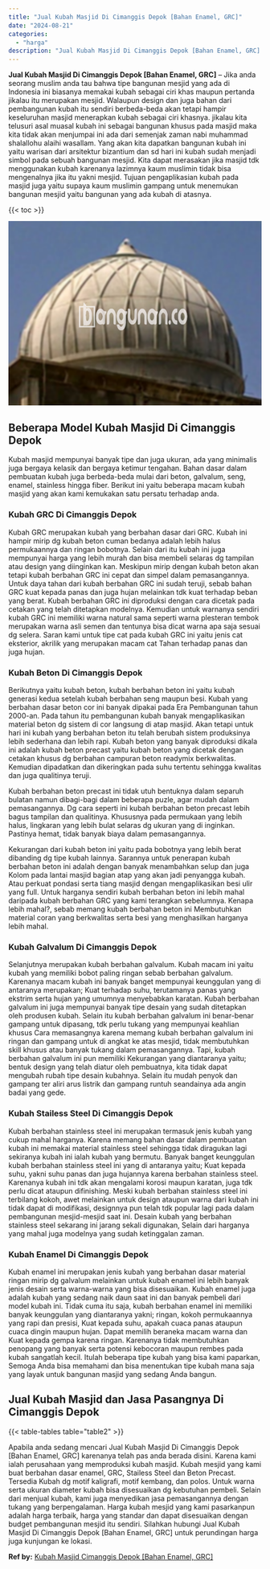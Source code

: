 ```yaml
---
title: "Jual Kubah Masjid Di Cimanggis Depok [Bahan Enamel, GRC]"
date: "2024-08-21"
categories: 
  - "harga"
description: "Jual Kubah Masjid Di Cimanggis Depok [Bahan Enamel, GRC]. Apabila anda sedang mencari Jual Kubah Masjid Di Cimanggis Depok [Bahan Enamel, GRC] karenanya te..."
---
```


**Jual Kubah Masjid Di Cimanggis Depok \[Bahan Enamel, GRC\]** – Jika anda seorang muslim anda tau bahwa tipe bangunan mesjid yang ada di Indonesia ini biasanya memakai kubah sebagai ciri khas maupun pertanda jikalau itu merupakan mesjid. Walaupun design dan juga bahan dari pembangunan kubah itu sendiri berbeda-beda akan tetapi hampir keseluruhan masjid menerapkan kubah sebagai ciri khasnya. jikalau kita telusuri asal muasal kubah ini sebagai bangunan khusus pada masjid maka kita tidak akan menjumpai ini ada dari semenjak zaman nabi muhammad shalallohu alaihi wasallam. Yang akan kita dapatkan bangunan kubah ini yaitu warisan dari arsitektur bizantium dan sd hari ini kubah sudah menjadi simbol pada sebuah bangunan mesjid. Kita dapat merasakan jika masjid tdk menggunakan kubah karenanya lazimnya kaum muslimin tidak bisa mengenalnya jika itu yakni mesjid. Tujuan pengaplikasian kubah pada masjid juga yaitu supaya kaum muslimin gampang untuk menemukan bangunan mesjid yaitu bangunan yang ada kubah di atasnya.

{{< toc >}}

![Jual Kubah Masjid Di Cimanggis Depok [Bahan Enamel, GRC]](/images/jual-kubah-masjid-16.png)

## Beberapa Model Kubah Masjid Di Cimanggis Depok

Kubah masjid mempunyai banyak tipe dan juga ukuran, ada yang minimalis juga bergaya kelasik dan bergaya ketimur tengahan. Bahan dasar dalam pembuatan kubah juga berbeda-beda mulai dari beton, galvalum, seng, enamel, stainless hingga fiber. Berikut ini yaitu beberapa macam kubah masjid yang akan kami kemukakan satu persatu terhadap anda.

### Kubah GRC Di Cimanggis Depok

Kubah GRC merupakan kubah yang berbahan dasar dari GRC. Kubah ini hampir mirip dg kubah beton cuman bedanya adalah lebih halus permukaannya dan ringan bobotnya. Selain dari itu kubah ini juga mempunyai harga yang lebih murah dan bisa membeli selaras dg tampilan atau design yang diinginkan kan. Meskipun mirip dengan kubah beton akan tetapi kubah berbahan GRC ini cepat dan simpel dalam pemasangannya. Untuk daya tahan dari kubah berbahan GRC ini sudah teruji, sebab bahan GRC kuat kepada panas dan juga hujan melainkan tdk kuat terhadap beban yang berat. Kubah berbahan GRC ini diproduksi dengan cara dicetak pada cetakan yang telah ditetapkan modelnya. Kemudian untuk warnanya sendiri kubah GRC ini memiliki warna natural sama seperti warna plesteran tembok merupakan warna asli semen dan tentunya bisa dicat warna apa saja sesuai dg selera. Saran kami untuk tipe cat pada kubah GRC ini yaitu jenis cat eksterior, akrilik yang merupakan macam cat Tahan terhadap panas dan juga hujan.

### Kubah Beton Di Cimanggis Depok

Berikutnya yaitu kubah beton, kubah berbahan beton ini yaitu kubah generasi kedua setelah kubah berbahan seng maupun besi. Kubah yang berbahan dasar beton cor ini banyak dipakai pada Era Pembangunan tahun 2000-an. Pada tahun itu pembangunan kubah banyak mengaplikasikan material beton dg sistem di cor langsung di atap masjid. Akan tetapi untuk hari ini kubah yang berbahan beton itu telah berubah sistem produksinya lebih sederhana dan lebih rapi. Kubah beton yang banyak diproduksi dikala ini adalah kubah beton precast yaitu kubah beton yang dicetak dengan cetakan khusus dg berbahan campuran beton readymix berkwalitas. Kemudian dipadatkan dan dikeringkan pada suhu tertentu sehingga kwalitas dan juga qualitinya teruji.

Kubah berbahan beton precast ini tidak utuh bentuknya dalam separuh bulatan namun dibagi-bagi dalam beberapa puzle, agar mudah dalam pemasangannya. Dg cara seperti ini kubah berbahan beton precast lebih bagus tampilan dan qualitinya. Khususnya pada permukaan yang lebih halus, lingkaran yang lebih bulat selaras dg ukuran yang di inginkan. Pastinya hemat, tidak banyak biaya dalam pemasangannya.

Kekurangan dari kubah beton ini yaitu pada bobotnya yang lebih berat dibanding dg tipe kubah lainnya. Sarannya untuk penerapan kubah berbahan beton ini adalah dengan banyak menambahkan selup dan juga Kolom pada lantai masjid bagian atap yang akan jadi penyangga kubah. Atau perkuat pondasi serta tiang masjid dengan mengaplikasikan besi ulir yang full. Untuk harganya sendiri kubah berbahan beton ini lebih mahal daripada kubah berbahan GRC yang kami terangkan sebelumnya. Kenapa lebih mahal?, sebab memang kubah berbahan beton ini Membutuhkan material coran yang berkwalitas serta besi yang menghasilkan harganya lebih mahal.

### Kubah Galvalum Di Cimanggis Depok

Selanjutnya merupakan kubah berbahan galvalum. Kubah macam ini yaitu kubah yang memiliki bobot paling ringan sebab berbahan galvalum. Karenanya macam kubah ini banyak banget mempunyai keunggulan yang di antaranya merupakan; Kuat terhadap suhu, terutamanya panas yang ekstrim serta hujan yang umumnya menyebabkan karatan. Kubah berbahan galvalum ini juga mempunyai banyak tipe desain yang sudah ditetapkan oleh produsen kubah. Selain itu kubah berbahan galvalum ini benar-benar gampang untuk dipasang, tdk perlu tukang yang mempunyai keahlian khusus Cara memasangnya karena memang kubah berbahan galvalum ini ringan dan gampang untuk di angkat ke atas mesjid, tidak membutuhkan skill khusus atau banyak tukang dalam pemasangannya. Tapi, kubah berbahan galvalum ini pun memiliki Kekurangan yang diantaranya yaitu; bentuk design yang telah diatur oleh pembuatnya, kita tidak dapat mengubah rubah tipe desain kubahnya. Selain itu mudah penyok dan gampang ter aliri arus listrik dan gampang runtuh seandainya ada angin badai yang gede.

### Kubah Stailess Steel Di Cimanggis Depok

Kubah berbahan stainless steel ini merupakan termasuk jenis kubah yang cukup mahal harganya. Karena memang bahan dasar dalam pembuatan kubah ini memakai material stainless steel sehingga tidak diragukan lagi sekiranya kubah ini ialah kubah yang bermutu. Banyak banget keunggulan kubah berbahan stainless steel ini yang di antaranya yaitu; Kuat kepada suhu, yakni suhu panas dan juga hujannya karena berbahan stainless steel. Karenanya kubah ini tdk akan mengalami korosi maupun karatan, juga tdk perlu dicat ataupun difinishing. Meski kubah berbahan stainless steel ini terbilang kokoh, awet melainkan untuk design ataupun warna dari kubah ini tidak dapat di modifikasi, designnya pun telah tdk popular lagi pada dalam pembangunan mesjid-mesjid saat ini. Desain kubah yang berbahan stainless steel sekarang ini jarang sekali digunakan, Selain dari harganya yang mahal juga modelnya yang sudah ketinggalan zaman.

### Kubah Enamel Di Cimanggis Depok

Kubah enamel ini merupakan jenis kubah yang berbahan dasar material ringan mirip dg galvalum melainkan untuk kubah enamel ini lebih banyak jenis desain serta warna-warna yang bisa disesuaikan. Kubah enamel juga adalah kubah yang sedang naik daun saat ini dan banyak pembeli dari model kubah ini. Tidak cuma itu saja, kubah berbahan enamel ini memiliki banyak keunggulan yang diantaranya yakni; ringan, kokoh permukaannya yang rapi dan presisi, Kuat kepada suhu, apakah cuaca panas ataupun cuaca dingin maupun hujan. Dapat memilih beraneka macam warna dan Kuat kepada gempa karena ringan. Karenanya tidak membutuhkan penopang yang banyak serta potensi kebocoran maupun rembes pada kubah sangatlah kecil. Itulah beberapa tipe kubah yang bisa kami paparkan, Semoga Anda bisa memahami dan bisa menentukan tipe kubah mana saja yang layak untuk bangunan masjid yang sedang Anda bangun.

## Jual Kubah Masjid dan Jasa Pasangnya Di Cimanggis Depok

{{< table-tables table="table2" >}}

Apabila anda sedang mencari Jual Kubah Masjid Di Cimanggis Depok \[Bahan Enamel, GRC\] karenanya telah pas anda berada disini. Karena kami ialah perusahaan yang memproduksi kubah masjid. Kubah mesjid yang kami buat berbahan dasar enamel, GRC, Stailess Steel dan Beton Precast. Tersedia Kubah dg motif kaligrafi, motif kembang, dan polos. Untuk warna serta ukuran diameter kubah bisa disesuaikan dg kebutuhan pembeli. Selain dari menjual kubah, kami juga menyedikan jasa pemasangannya dengan tukang yang berpengalaman. Harga kubah mesjid yang kami pasarkanpun adalah harga terbaik, harga yang standar dan dapat disesuaikan dengan budget pembangunan mesjid itu sendiri. Silahkan hubungi Jual Kubah Masjid Di Cimanggis Depok \[Bahan Enamel, GRC\] untuk perundingan harga juga kunjungan ke lokasi.

**Ref by:** [Kubah Masjid Cimanggis Depok [Bahan Enamel, GRC]](https://id.wikipedia.org/wiki/Kubah)
